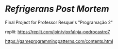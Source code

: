 # _Refrigerans Post Mortem_
 Final Project for Professor Resque's "Programação 2"

replit: https://replit.com/join/vjoxfalnja-pedrocastro7


https://gameprogrammingpatterns.com/contents.html
